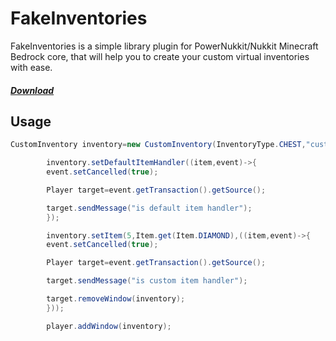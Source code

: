 # FakeInventories

FakeInventories is a simple library plugin for PowerNukkit/Nukkit Minecraft Bedrock core, that will help you to create
your custom virtual inventories with ease.

##### [Download](https://github.com/IWareQ/FakeInventories/releases)

## Usage

```java
CustomInventory inventory=new CustomInventory(InventoryType.CHEST,"custom title");

		inventory.setDefaultItemHandler((item,event)->{
		event.setCancelled(true);

		Player target=event.getTransaction().getSource();

		target.sendMessage("is default item handler");
		});

		inventory.setItem(5,Item.get(Item.DIAMOND),((item,event)->{
		event.setCancelled(true);

		Player target=event.getTransaction().getSource();

		target.sendMessage("is custom item handler");

		target.removeWindow(inventory);
		}));

		player.addWindow(inventory);
```